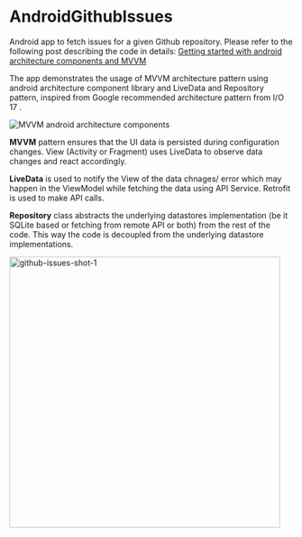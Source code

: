 # AndroidGithubIssues
Android app to fetch issues for a given Github repository.
Please refer to the following post describing the code in details: [Getting started with android architecture components and MVVM](http://ahmedshahbaz.me/2017/05/26/getting-started-with-android-architecture-components/)

The app demonstrates the usage of MVVM architecture pattern using android architecture component library and LiveData and Repository pattern, inspired from Google recommended architecture pattern from I/O 17 .

![MVVM android architecture components ](https://developer.android.com/topic/libraries/architecture/images/final-architecture.png)

**MVVM** pattern ensures that the UI data is persisted during configuration changes.
View (Activity or Fragment) uses LiveData to observe data changes and react accordingly.

**LiveData** is used to notify the View of the data chnages/ error which may happen in the ViewModel while fetching the data using API Service. Retrofit is used to make API calls.

**Repository** class abstracts the underlying datastores implementation (be it SQLite based or fetching from remote API or both) from the rest of the code. This way the code is decoupled from the underlying datastore implementations.

<img src="https://raw.githubusercontent.com/shahbazahmed1269/AndroidGithubIssues/master/art/github-issues-shot-1.png" alt="github-issues-shot-1" width="480"/>